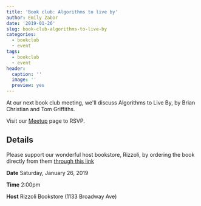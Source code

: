 ```yaml
---
title: 'Book club: Algorithms to live by'
author: Emily Zabor
date: '2019-01-26'
slug: book-club-algorithms-to-live-by
categories:
  - bookclub
  - event
tags:
  - bookclub
  - event
header:
  caption: ''
  image: ''
  preview: yes
---
```


At our next book club meeting, we'll discuss Algorithms to Live By, by Brian Christian and Tom Griffiths.

Visit our [Meetup](https://www.meetup.com/rladies-newyork/events/257130300/) page to RSVP.

## Details

Please support our wonderful host bookstore, Rizzoli, by ordering the book directly from them [through this link](https://www.rizzolibookstore.com/algorithms-live-computer-science-human-decisions-0)

**Date** Saturday, January 26, 2019

**Time** 2:00pm

**Host** Rizzoli Bookstore (1133 Broadway Ave)